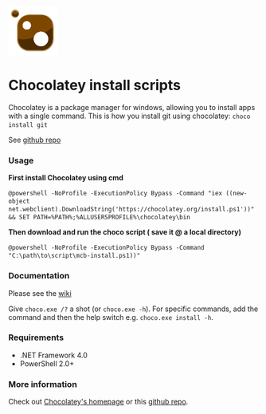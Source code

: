 ![Chocolatey-logo](https://github.com/chocolatey/chocolatey/raw/master/docs/logo/chocolateyicon.gif "Logo")


# Chocolatey install scripts
Chocolatey is a package manager for windows, allowing you to install apps with a single command. This is how you install git using chocolatey: ```choco install git```

See [github repo](https://github.com/chocolatey/choco)

### Usage
**First install Chocolatey using cmd**

```
@powershell -NoProfile -ExecutionPolicy Bypass -Command "iex ((new-object net.webclient).DownloadString('https://chocolatey.org/install.ps1'))" && SET PATH=%PATH%;%ALLUSERSPROFILE%\chocolatey\bin
```

**Then download and run the choco script ( save it @ a local directory)**

```
@powershell -NoProfile -ExecutionPolicy Bypass -Command "C:\path\to\script\mcb-install.ps1))"
```
### Documentation
Please see the [wiki](https://github.com/chocolatey/choco/wiki)

Give `choco.exe /?` a shot (or `choco.exe -h`). For specific commands, add the command and then the help switch e.g. `choco.exe install -h`.

### Requirements
* .NET Framework 4.0
* PowerShell 2.0+

### More information
Check out [Chocolatey's homepage](https://chocolatey.org/) or this [github repo](https://github.com/chocolatey/chocolatey).

